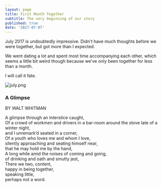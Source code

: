```yaml
---
layout: page
title: First Month Together
subtitle: The very beginning of our story
published: true
date: '2017-07-07'
---
```


July 2017 is undoubtedly impressive. Didn't have much thoughts before we were together, but got more than I expected.  

We went dating a lot and spent most time accompanying each other, which seems a little bit weird though because we've only been together for less than a month. 

I will call it fate.


![july.png]({{site.baseurl}}/img/july.png)





### A Glimpse
BY WALT WHITMAN

A glimpse through an interstice caught,  
Of a crowd of workmen and drivers in a bar-room around the stove late of a winter night,  
and I unremark’d seated in a corner,   
Of a youth who loves me and whom I love,   
silently approaching and seating himself near,   
that he may hold me by the hand,   
A long while amid the noises of coming and going,   
of drinking and oath and smutty jest,   
There we two, content,   
happy in being together,   
speaking little,  
perhaps not a word.   
